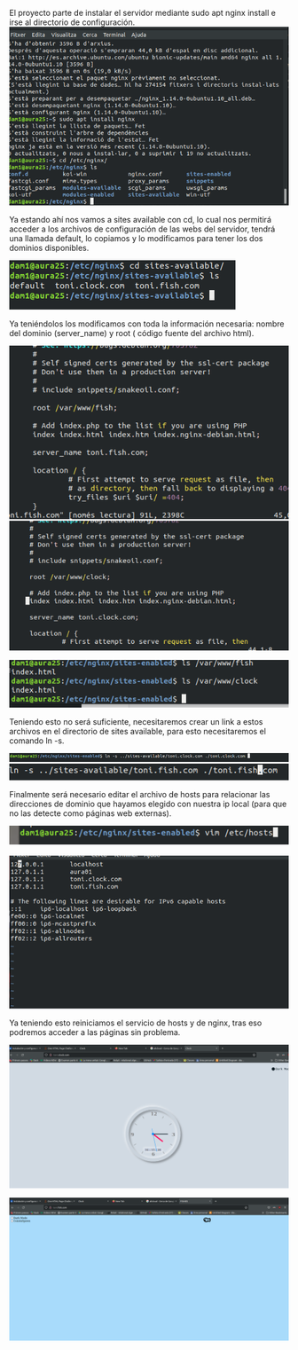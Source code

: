 
El proyecto parte de instalar el servidor mediante sudo apt nginx install e irse al directorio de configuración.![](images/image7.png)

Ya estando ahí nos vamos a sites available con cd, lo cual nos permitirá acceder a los archivos de configuración de las webs del servidor, tendrá una llamada default, lo copiamos y lo modificamos para tener los dos dominios disponibles.

![](images/image4.png)

Ya teniéndolos los modificamos con toda la información necesaria: nombre del dominio (server\_name) y root ( código fuente del archivo html).

![](images/image8.png)![](images/image5.png)

![](images/image10.png)

Teniendo esto no será suficiente, necesitaremos crear un link a estos archivos en el directorio de sites available, para esto necesitaremos el comando ln -s.

![](images/image2.png)![](images/image6.png)

Finalmente será necesario editar el archivo de hosts para relacionar las direcciones de dominio que hayamos elegido con nuestra ip local (para que no las detecte como páginas web externas).

![](images/image11.png) ![](images/image3.png)

Ya teniendo esto reiniciamos el servicio de hosts y de nginx, tras eso podremos acceder a las páginas sin problema.

![](images/image1.png)

![](images/image9.png)
